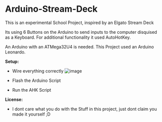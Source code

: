 # Arduino-Stream-Deck
This is an experimental School Project, inspired by an Elgato Stream Deck

Its using 6 Buttons on the Arduino to send inputs to the computer disquised as a Keyboard. 
For additional functionality it used AutoHotKey.

An Arduino with an ATMega32U4 is needed. This Project used an Arduino Leonardo.

<b>Setup:</b>
* Wire everything correctly
![image](https://user-images.githubusercontent.com/77331598/212781758-2fd4095f-1f8b-4e87-8e91-cb5b1d56469d.png)

* Flash the Arduino Script
* Run the AHK Script


<b>License:</b>
* I dont care what you do with the Stuff in this project, just dont claim you made it yourself ;D
